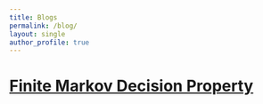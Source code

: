 ```yaml
---
title: Blogs
permalink: /blog/
layout: single
author_profile: true
---
```


# [Finite Markov Decision Property](/_pages/blog/RL/finite-markov_decision_property.md)